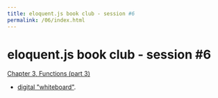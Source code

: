 ```yaml
---
title: eloquent.js book club - session #6
permalink: /06/index.html
---
```


# eloquent.js book club - session #6

[Chapter 3, Functions (part 3)](http://eloquentjavascript.net/03_functions.html#h_TcUD2vzyMe)

- [digital "whiteboard"](http://pad.papill0n.org/p/eloquentjs?noColors=true&useMonospaceFont=true).

